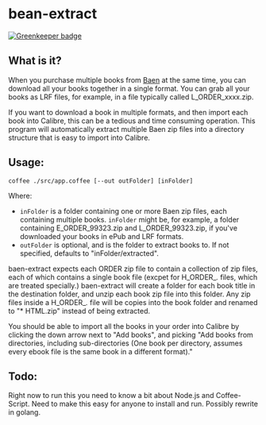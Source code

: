 bean-extract
============

[![Greenkeeper badge](https://badges.greenkeeper.io/jwalton/baen-extract.svg)](https://greenkeeper.io/)

What is it?
-----------

When you purchase multiple books from [Baen](http://www.baenebooks.com/) at the
same time, you can download all your books together in a single format.  You
can grab all your books as LRF files, for example, in a file typically called
L_ORDER_xxxx.zip.

If you want to download a book in multiple formats, and then import each book
into Calibre, this can be a tedious and time consuming operation.  This program
will automatically extract multiple Baen zip files into a directory structure
that is easy to import into Calibre.

Usage:
------

    coffee ./src/app.coffee [--out outFolder] [inFolder]

Where:

* `inFolder` is a folder containing one or more Baen zip files, each containing
  multiple books.  `inFolder` might be, for example, a folder containing
  E_ORDER_99323.zip and L_ORDER_99323.zip, if you've downloaded your books
  in ePub and LRF formats.
* `outFolder` is optional, and is the folder to extract books to.  If not
  specified, defaults to "inFolder/extracted".

baen-extract expects each ORDER zip file to contain a collection of zip files,
each of which contains a single book file (excpet for H_ORDER_*.* files, which
are treated specially.)  baen-extract will create a folder for each book title
in the destination folder, and unzip each book zip file into this folder.
Any zip files inside a H_ORDER_*.* file will be copies into the book folder
and renamed to "* HTML.zip" instead of being extracted.

You should be able to import all the books in your order into Calibre by
clicking the down arrow next to "Add books", and picking "Add books from
directories, including sub-directories (One book per directory, assumes every
ebook file is the same book in a different format)."

Todo:
-----

Right now to run this you need to know a bit about Node.js and Coffee-Script.
Need to make this easy for anyone to install and run.  Possibly rewrite in
golang.

